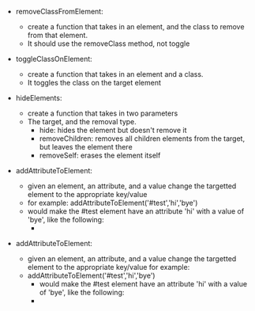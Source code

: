 - removeClassFromElement: 
  - create a function that takes in an element, and the class to remove from that element.
  - It should use the removeClass method, not toggle

- toggleClassOnElement: 
  - create a function that takes in an element and a class.
  - It toggles the class on the target element

- hideElements: 
  - create a function that takes in two parameters
  - The target, and the removal type.
    - hide: hides the element but doesn't remove it
    - removeChildren: removes all children elements from the target, but leaves the element there
    - removeSelf: erases the element itself

- addAttributeToElement: 
  - given an element, an attribute, and a value change the targetted element to the appropriate key/value
  - for example: addAttributeToElement('#test','hi','bye')
  - would make the #test element have an attribute 'hi' with a value of 'bye', like the following:
    - <div id="#test" "hi"="bye">

- addAttributeToElement: 
  - given an element, an attribute, and a value change the targetted element to the appropriate key/value for example: 
  - addAttributeToElement('#test','hi','bye')
    - would make the #test element have an attribute 'hi' with a value of 'bye', like the following:
    - <div id="#test" "hi"="bye">

